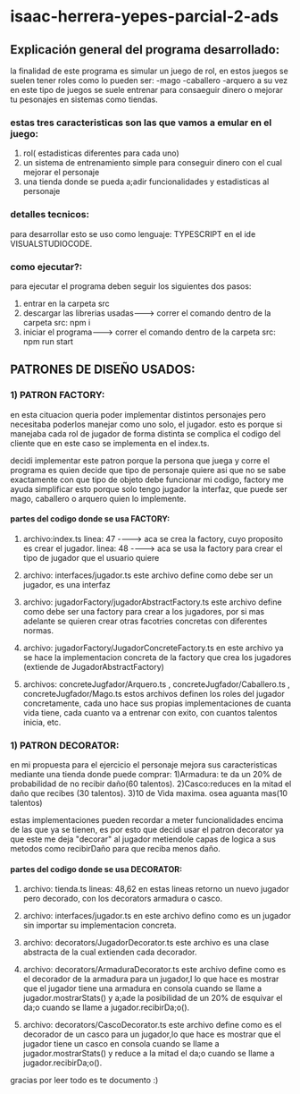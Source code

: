 # isaac-herrera-yepes-parcial-2-ads
## Explicación general del programa desarrollado:
la finalidad de este programa es simular un juego de rol, en estos juegos se suelen tener roles como lo pueden ser:
-mago
-caballero
-arquero
a su vez en este tipo de juegos se suele entrenar para consaeguir dinero o mejorar tu pesonajes en sistemas como tiendas. 
### estas tres caracteristicas son las que vamos a emular en el juego: 
1. rol( estadisticas diferentes para cada uno)
2.  un sistema de entrenamiento simple para conseguir dinero con el cual mejorar el personaje
3. una tienda donde se pueda a;adir funcionalidades y estadisticas al personaje
### detalles tecnicos:
para desarrollar esto se uso como lenguaje: TYPESCRIPT en el ide VISUALSTUDIOCODE. 
### como ejecutar?: 
para ejecutar el programa deben seguir los siguientes dos pasos:
1. entrar en la carpeta src
2. descargar las librerias usadas---> correr el comando dentro de la carpeta src: npm i 
3. iniciar el programa---> correr el comando dentro de la carpeta src: npm run start

## PATRONES DE DISEÑO USADOS: 
### 1) PATRON FACTORY:
en esta cituacion queria poder implementar distintos personajes pero necesitaba poderlos manejar como uno solo, el jugador. esto es porque si manejaba cada rol de jugador de forma distinta se complica el codigo del cliente que en este caso se implementa en el index.ts.

decidi implementar este patron porque la persona que juega y corre el programa es quien decide que tipo de personaje quiere asi que no se sabe exactamente con que tipo de objeto debe funcionar mi codigo, factory me ayuda simplificar esto porque solo tengo jugador la interfaz, que puede ser mago, caballero o arquero quien lo implemente. 

#### partes del codigo donde se usa FACTORY:
1) archivo:index.ts
linea: 47 ----> aca se crea la factory, cuyo proposito es crear el jugador.
linea: 48 ----> aca se usa la factory para crear el tipo de jugador que el usuario quiere

2) archivo: interfaces/jugador.ts
este archivo define como debe ser un jugador, es una interfaz

3) archivo: jugadorFactory/jugadorAbstractFactory.ts
este archivo define como debe ser una factory para crear a los jugadores, por si mas adelante se quieren crear otras facotries concretas con diferentes normas.

4) archivo: jugadorFactory/JugadorConcreteFactory.ts
en este archivo ya se hace la implementacion concreta de la factory que crea los jugadores (extiende de JugadorAbstractFactory)

5) archivos: concreteJugfador/Arquero.ts , concreteJugfador/Caballero.ts ,  concreteJugfador/Mago.ts
estos archivos definen los roles del jugador concretamente, cada uno hace sus propias implementaciones de cuanta vida tiene, cada cuanto va a entrenar con exito, con cuantos talentos inicia, etc.

### 1) PATRON DECORATOR:
en mi propuesta para el ejercicio el personaje mejora sus caracteristicas mediante una tienda donde puede comprar: 
1)Armadura: te da un 20% de probabilidad de no recibir daño(60 talentos).
2)Casco:reduces en la mitad el daño que recibes (30 talentos).
3)10 de Vida maxima. osea aguanta mas(10 talentos)

estas implementaciones pueden recordar a meter funcionalidades encima de las que ya se tienen, es por esto que decidi usar el patron decorator ya que este me deja "decorar" al jugador metiendole capas de logica a sus metodos como recibirDaño para que reciba menos daño.

#### partes del codigo donde se usa DECORATOR:
1) archivo: tienda.ts
lineas: 48,62
en estas lineas retorno un nuevo jugador pero decorado, con los decorators armadura o casco.

2) archivo: interfaces/jugador.ts
en este archivo defino como es un jugador sin importar su implementacion concreta. 

3) archivo: decorators/JugadorDecorator.ts
este archivo es una clase abstracta de la cual extienden cada decorador. 

4) archivo: decorators/ArmaduraDecorator.ts
este archivo define como es el decorador de la armadura para un jugador,l lo que hace es mostrar que el jugador tiene una armadura en consola cuando se llame a jugador.mostrarStats() y  a;ade la posibilidad de un 20% de esquivar el da;o cuando se llame a jugador.recibirDa;o().

5) archivo: decorators/CascoDecorator.ts
este archivo define como es el decorador de un casco para un jugador,lo que hace es mostrar que el jugador tiene un casco en consola cuando se llame a jugador.mostrarStats() y  reduce a la mitad el da;o cuando se llame a jugador.recibirDa;o().


gracias por leer todo es te documento  :)
